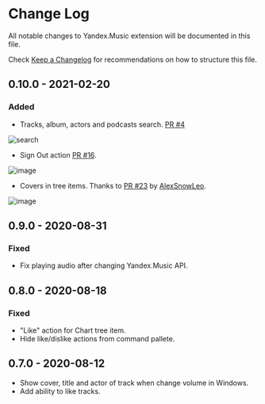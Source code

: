 # Change Log

All notable changes to Yandex.Music extension will be documented in this file.

Check [Keep a Changelog](http://keepachangelog.com/) for recommendations on how to structure this file.

## 0.10.0 - 2021-02-20

### Added 
- Tracks, album, actors and podcasts search. [PR #4](https://github.com/acherkashin/yandex-music-extension/issues/4)

![search](https://user-images.githubusercontent.com/9947582/108598315-07ee0b00-739e-11eb-9f14-3cc13f9073b8.gif)

- Sign Out action [PR #16](https://github.com/acherkashin/yandex-music-extension/issues/16).

![image](https://user-images.githubusercontent.com/9947582/108598419-759a3700-739e-11eb-89ad-727ca139b64d.png)

- Covers in tree items. Thanks to [PR #23](https://github.com/acherkashin/yandex-music-extension/pull/23) by [AlexSnowLeo](https://github.com/AlexSnowLeo).

![image](https://user-images.githubusercontent.com/9947582/108598359-50a5c400-739e-11eb-8e92-2e2cef1cb85a.png)

## 0.9.0 - 2020-08-31

### Fixed

- Fix playing audio after changing Yandex.Music API.

## 0.8.0 - 2020-08-18

### Fixed

- "Like" action for Chart tree item. 
- Hide like/dislike actions from command pallete.

## 0.7.0 - 2020-08-12

- Show cover, title and actor of track when change volume in Windows.
- Add ability to like tracks.
